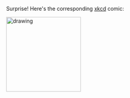 Surprise! Here's the corresponding [xkcd](https://xkcd.com/) comic:

<img scr="https://imgs.xkcd.com/comics/k_means_clustering.png" alt="drawing" width="200"/>
